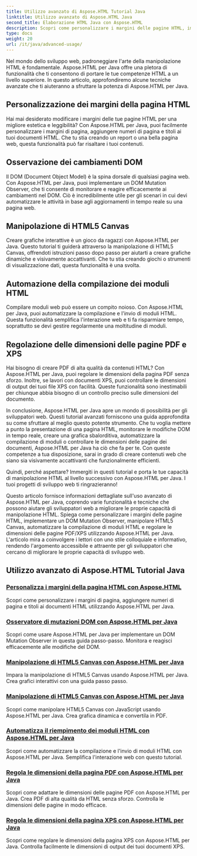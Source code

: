 ```yaml
---
title: Utilizzo avanzato di Aspose.HTML Tutorial Java
linktitle: Utilizzo avanzato di Aspose.HTML Java
second_title: Elaborazione HTML Java con Aspose.HTML
description: Scopri come personalizzare i margini delle pagine HTML, implementare un DOM Mutation Observer, manipolare HTML5 Canvas, automatizzare la compilazione di moduli HTML e altro ancora utilizzando Aspose.HTML Java.
type: docs
weight: 20
url: /it/java/advanced-usage/
---
```


Nel mondo dello sviluppo web, padroneggiare l'arte della manipolazione HTML è fondamentale. Aspose.HTML per Java offre una pletora di funzionalità che ti consentono di portare le tue competenze HTML a un livello superiore. In questo articolo, approfondiremo alcune tecniche avanzate che ti aiuteranno a sfruttare la potenza di Aspose.HTML per Java.

## Personalizzazione dei margini della pagina HTML

Hai mai desiderato modificare i margini delle tue pagine HTML per una migliore estetica e leggibilità? Con Aspose.HTML per Java, puoi facilmente personalizzare i margini di pagina, aggiungere numeri di pagina e titoli ai tuoi documenti HTML. Che tu stia creando un report o una bella pagina web, questa funzionalità può far risaltare i tuoi contenuti.

## Osservazione dei cambiamenti DOM

Il DOM (Document Object Model) è la spina dorsale di qualsiasi pagina web. Con Aspose.HTML per Java, puoi implementare un DOM Mutation Observer, che ti consente di monitorare e reagire efficacemente ai cambiamenti nel DOM. Ciò è incredibilmente utile per gli scenari in cui devi automatizzare le attività in base agli aggiornamenti in tempo reale su una pagina web.

## Manipolazione di HTML5 Canvas

Creare grafiche interattive è un gioco da ragazzi con Aspose.HTML per Java. Questo tutorial ti guiderà attraverso la manipolazione di HTML5 Canvas, offrendoti istruzioni passo dopo passo per aiutarti a creare grafiche dinamiche e visivamente accattivanti. Che tu stia creando giochi o strumenti di visualizzazione dati, questa funzionalità è una svolta.

## Automazione della compilazione dei moduli HTML

Compilare moduli web può essere un compito noioso. Con Aspose.HTML per Java, puoi automatizzare la compilazione e l'invio di moduli HTML. Questa funzionalità semplifica l'interazione web e ti fa risparmiare tempo, soprattutto se devi gestire regolarmente una moltitudine di moduli.

## Regolazione delle dimensioni delle pagine PDF e XPS

Hai bisogno di creare PDF di alta qualità da contenuti HTML? Con Aspose.HTML per Java, puoi regolare le dimensioni della pagina PDF senza sforzo. Inoltre, se lavori con documenti XPS, puoi controllare le dimensioni di output dei tuoi file XPS con facilità. Queste funzionalità sono inestimabili per chiunque abbia bisogno di un controllo preciso sulle dimensioni del documento.

In conclusione, Aspose.HTML per Java apre un mondo di possibilità per gli sviluppatori web. Questi tutorial avanzati forniscono una guida approfondita su come sfruttare al meglio questo potente strumento. Che tu voglia mettere a punto la presentazione di una pagina HTML, monitorare le modifiche DOM in tempo reale, creare una grafica sbalorditiva, automatizzare la compilazione di moduli o controllare le dimensioni delle pagine dei documenti, Aspose.HTML per Java ha ciò che fa per te. Con queste competenze a tua disposizione, sarai in grado di creare contenuti web che siano sia visivamente accattivanti che funzionalmente efficienti.

Quindi, perché aspettare? Immergiti in questi tutorial e porta le tue capacità di manipolazione HTML al livello successivo con Aspose.HTML per Java. I tuoi progetti di sviluppo web ti ringrazieranno!

Questo articolo fornisce informazioni dettagliate sull'uso avanzato di Aspose.HTML per Java, coprendo varie funzionalità e tecniche che possono aiutare gli sviluppatori web a migliorare le proprie capacità di manipolazione HTML. Spiega come personalizzare i margini delle pagine HTML, implementare un DOM Mutation Observer, manipolare HTML5 Canvas, automatizzare la compilazione di moduli HTML e regolare le dimensioni delle pagine PDF/XPS utilizzando Aspose.HTML per Java. L'articolo mira a coinvolgere i lettori con uno stile colloquiale e informativo, rendendo l'argomento accessibile e attraente per gli sviluppatori che cercano di migliorare le proprie capacità di sviluppo web.

## Utilizzo avanzato di Aspose.HTML Tutorial Java
### [Personalizza i margini della pagina HTML con Aspose.HTML](./css-extensions-adding-title-page-number/)
Scopri come personalizzare i margini di pagina, aggiungere numeri di pagina e titoli ai documenti HTML utilizzando Aspose.HTML per Java.
### [Osservatore di mutazioni DOM con Aspose.HTML per Java](./dom-mutation-observer-observing-node-additions/)
Scopri come usare Aspose.HTML per Java per implementare un DOM Mutation Observer in questa guida passo-passo. Monitora e reagisci efficacemente alle modifiche del DOM.
### [Manipolazione di HTML5 Canvas con Aspose.HTML per Java](./html5-canvas-manipulation-using-code/)
Impara la manipolazione di HTML5 Canvas usando Aspose.HTML per Java. Crea grafici interattivi con una guida passo passo.
### [Manipolazione di HTML5 Canvas con Aspose.HTML per Java](./html5-canvas-manipulation-using-javascript/)
Scopri come manipolare HTML5 Canvas con JavaScript usando Aspose.HTML per Java. Crea grafica dinamica e convertila in PDF.
### [Automatizza il riempimento dei moduli HTML con Aspose.HTML per Java](./html-form-editor-filling-submitting-forms/)
Scopri come automatizzare la compilazione e l'invio di moduli HTML con Aspose.HTML per Java. Semplifica l'interazione web con questo tutorial.
### [Regola le dimensioni della pagina PDF con Aspose.HTML per Java](./adjust-pdf-page-size/)
Scopri come adattare le dimensioni delle pagine PDF con Aspose.HTML per Java. Crea PDF di alta qualità da HTML senza sforzo. Controlla le dimensioni delle pagine in modo efficace.
### [Regola le dimensioni della pagina XPS con Aspose.HTML per Java](./adjust-xps-page-size/)
Scopri come regolare le dimensioni della pagina XPS con Aspose.HTML per Java. Controlla facilmente le dimensioni di output dei tuoi documenti XPS.